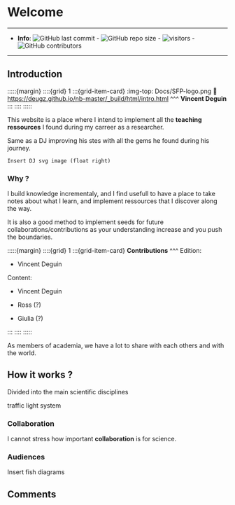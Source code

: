 # Welcome

***

- **Info**: ![GitHub last commit](https://img.shields.io/github/last-commit/Deugz/nb-teaching?color=green&style=plastic) - ![GitHub repo size](https://img.shields.io/github/repo-size/Deugz/nb-teaching?color=yellow&style=plastic) - ![visitors](https://page-views.glitch.me/badge?page_id=https://deugz.github.io/nb-teaching/_build/html/intro.html) - ![GitHub contributors](https://img.shields.io/github/contributors/Deugz/nb-teaching?color=red&style=plastic)

***



## Introduction

:::::{margin} 
::::{grid} 1
:::{grid-item-card} 
:img-top: Docs/SFP-logo.png
:link: https://deugz.github.io/nb-master/_build/html/intro.html
^^^
**Vincent Deguin**
:::
::::
:::::


This website is a place where I intend to implement all the <strong>teaching ressources</strong> I found during my carreer as a researcher.

Same as a DJ improving his stes with all the gems he found during his journey.
```{note}
Insert DJ svg image (float right)
```


### Why ?


I build knowledge incrementaly, and I find usefull to have a place to take notes about what I learn, and implement ressources that I discover along the way.

It is also a good method to implement seeds for future collaborations/contributions as your understanding increase and you push the boundaries.


:::::{margin} 
::::{grid} 1
:::{grid-item-card} 
**Contributions**
^^^
Edition:
- Vincent Deguin

Content:
- Vincent Deguin

- Ross (?)
- Giulia (?)

:::
::::
:::::

As members of academia, we have a lot to share with each others and with the world.

## How it works ?

Divided into the main scientific disciplines

traffic light system

### Collaboration

I cannot stress how important <strong>collaboration</strong> is for science.

### Audiences

Insert fish diagrams



## Comments

<script src="https://utteranc.es/client.js"
        repo="Deugz/nb-teaching"
        issue-term="pathname"
        theme="github-light"
        crossorigin="anonymous"
        async>
</script>